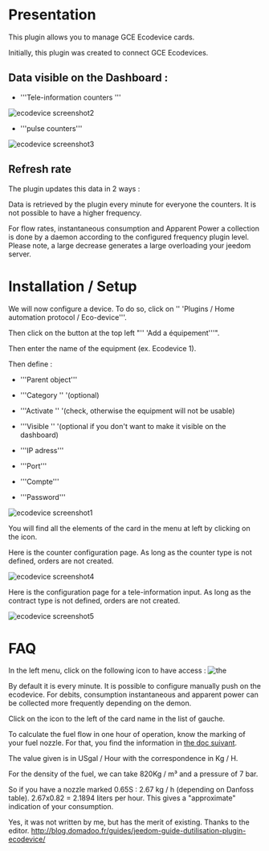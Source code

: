 Presentation
============

This plugin allows you to manage GCE Ecodevice cards.

Initially, this plugin was created to connect GCE Ecodevices.

Data visible on the Dashboard :
-----------------------------------

-   '''Tele-information counters '''

![ecodevice screenshot2](../images/ecodevice_screenshot2.jpg)

-   '''pulse counters'''

![ecodevice screenshot3](../images/ecodevice_screenshot3.jpg)

Refresh rate
-----------------------------

The plugin updates this data in 2 ways :

Data is retrieved by the plugin every minute for everyone
the counters. It is not possible to have a higher frequency.

For flow rates, instantaneous consumption and Apparent Power a
collection is done by a daemon according to the configured frequency
plugin level. Please note, a large decrease generates a large
overloading your jeedom server.

Installation / Setup
========================

We will now configure a device. To do so, click
on '' 'Plugins / Home automation protocol / Eco-device'''.

Then click on the button at the top left "'' 'Add a
équipement'''".

Then enter the name of the equipment (ex. Ecodevice 1).

Then define :

-   '''Parent object'''

-   '''Category '' '(optional)

-   '''Activate '' '(check, otherwise the equipment will not be usable)

-   '''Visible '' '(optional if you don't want to make it visible on
    the dashboard)

-   '''IP adress'''

-   '''Port'''

-   '''Compte'''

-   '''Password'''

![ecodevice screenshot1](../images/ecodevice_screenshot1.jpg)

You will find all the elements of the card in the menu at
left by clicking on the icon.

Here is the counter configuration page. As long as the counter type
is not defined, orders are not created.

![ecodevice screenshot4](../images/ecodevice_screenshot4.jpg)

Here is the configuration page for a tele-information input. As long as the
contract type is not defined, orders are not created.

![ecodevice screenshot5](../images/ecodevice_screenshot5.jpg)

FAQ
===

In the left menu, click on the following icon to have
access : ![the](../images/acces_sous_indicateur.jpg)

By default it is every minute. It is possible to configure
manually push on the ecodevice. For debits, consumption
instantaneous and apparent power can be collected more
frequently depending on the demon.

Click on the icon to the left of the card name in the list of
gauche.

To calculate the fuel flow in one hour of operation,
know the marking of your fuel nozzle. For that, you
find the information in [the doc
suivant](http://fr.cd.danfoss.com/PCMPDF/DKBDPD060A204.pdf).

The value given is in USgal / Hour with the correspondence in Kg / H.

For the density of the fuel, we can take 820Kg / m³ and a pressure of 7
bar.

So if you have a nozzle marked 0.65S : 2.67 kg / h (depending on
Danfoss table). 2.67x0.82 = 2.1894 liters per hour. This gives a
"approximate" indication of your consumption.

Yes, it was not written by me, but has the merit of existing.
Thanks to the editor.
<http://blog.domadoo.fr/guides/jeedom-guide-dutilisation-plugin-ecodevice/>
